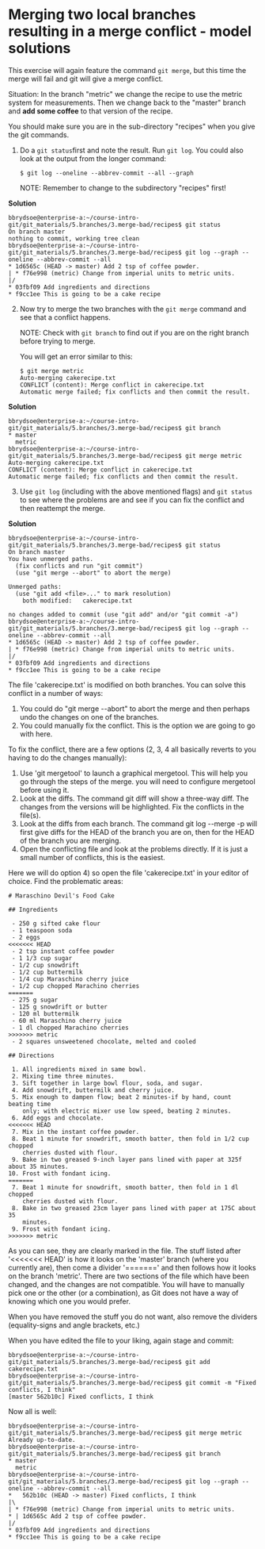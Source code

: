 # Merging two local branches resulting in a merge conflict - model solutions 

This exercise will again feature the command `git merge`, but this time the merge will fail and git will give a merge conflict. 

Situation: In the branch "metric" we change the recipe to use the metric system for measurements. Then we change back to the "master" branch and **add some coffee** to that version of the recipe.

You should make sure you are in the sub-directory "recipes" when you give the git commands. 

1. Do a `git status`first and note the result. Run `git log`. You could also look at the output from the longer command: 
   
   ```
   $ git log --oneline --abbrev-commit --all --graph
   ```

   NOTE: Remember to change to the subdirectory "recipes" first!

**Solution**

```shell
bbrydsoe@enterprise-a:~/course-intro-git/git_materials/5.branches/3.merge-bad/recipes$ git status
On branch master
nothing to commit, working tree clean
bbrydsoe@enterprise-a:~/course-intro-git/git_materials/5.branches/3.merge-bad/recipes$ git log --graph --oneline --abbrev-commit --all
* 1d6565c (HEAD -> master) Add 2 tsp of coffee powder.
| * f76e998 (metric) Change from imperial units to metric units.
|/  
* 03fbf09 Add ingredients and directions
* f9cc1ee This is going to be a cake recipe
```

2. Now try to merge the two branches with the `git merge` command and see that a conflict happens. 

   NOTE: Check with `git branch` to find out if you are on the right branch before trying to merge.

   You will get an error similar to this: 

   ```
   $ git merge metric
   Auto-merging cakerecipe.txt
   CONFLICT (content): Merge conflict in cakerecipe.txt
   Automatic merge failed; fix conflicts and then commit the result.
   ```

**Solution**

```shell
bbrydsoe@enterprise-a:~/course-intro-git/git_materials/5.branches/3.merge-bad/recipes$ git branch
* master
  metric
bbrydsoe@enterprise-a:~/course-intro-git/git_materials/5.branches/3.merge-bad/recipes$ git merge metric
Auto-merging cakerecipe.txt
CONFLICT (content): Merge conflict in cakerecipe.txt
Automatic merge failed; fix conflicts and then commit the result.
```

3. Use `git log` (including with the above mentioned flags) and `git status` to see where the problems are and see if you can fix the conflict and then reattempt the merge.

**Solution**

```shell
bbrydsoe@enterprise-a:~/course-intro-git/git_materials/5.branches/3.merge-bad/recipes$ git status
On branch master
You have unmerged paths.
  (fix conflicts and run "git commit")
  (use "git merge --abort" to abort the merge)

Unmerged paths:
  (use "git add <file>..." to mark resolution)
	both modified:   cakerecipe.txt

no changes added to commit (use "git add" and/or "git commit -a")
bbrydsoe@enterprise-a:~/course-intro-git/git_materials/5.branches/3.merge-bad/recipes$ git log --graph --oneline --abbrev-commit --all
* 1d6565c (HEAD -> master) Add 2 tsp of coffee powder.
| * f76e998 (metric) Change from imperial units to metric units.
|/  
* 03fbf09 Add ingredients and directions
* f9cc1ee This is going to be a cake recipe
```

The file 'cakerecipe.txt' is modified on both branches. You can solve this conflict in a number of ways: 
1) You could do "git merge --abort" to abort the merge and then perhaps undo the changes on one of the branches. 
2) You could manually fix the conflict. This is the option we are going to go with here. 

To fix the conflict, there are a few options (2, 3, 4 all basically reverts to you having to do the changes manually): 
1) Use 'git mergetool' to launch a graphical mergetool. This will help you go through the steps of the merge. you will need to configure mergetool before using it. 
2) Look at the diffs. The command git diff will show a three-way diff. The changes from the versions will be highlighted. Fix the conflicts in the file(s). 
3) Look at the diffs from each branch. The command git log --merge -p <path> will first give diffs for the HEAD of the branch you are on, then for the HEAD of the branch you are merging. 
4) Open the conflicting file and look at the problems directly. If it is just a small number of conflicts, this is the easiest. 

Here we will do option 4) so open the file 'cakerecipe.txt' in your editor of choice. Find the problematic areas: 

```shell
# Maraschino Devil's Food Cake

## Ingredients

 - 250 g sifted cake flour
 - 1 teaspoon soda
 - 2 eggs
<<<<<<< HEAD
 - 2 tsp instant coffee powder
 - 1 1/3 cup sugar
 - 1/2 cup snowdrift
 - 1/2 cup buttermilk
 - 1/4 cup Maraschino cherry juice
 - 1/2 cup chopped Marachino cherries
=======
 - 275 g sugar
 - 125 g snowdrift or butter
 - 120 ml buttermilk
 - 60 ml Maraschino cherry juice
 - 1 dl chopped Marachino cherries
>>>>>>> metric
 - 2 squares unsweetened chocolate, melted and cooled

## Directions

 1. All ingredients mixed in same bowl.
 2. Mixing time three minutes.
 3. Sift together in large bowl flour, soda, and sugar.
 4. Add snowdrift, buttermilk and cherry juice.
 5. Mix enough to dampen flow; beat 2 minutes-if by hand, count beating time
    only; with electric mixer use low speed, beating 2 minutes.
 6. Add eggs and chocolate.
<<<<<<< HEAD
 7. Mix in the instant coffee powder.
 8. Beat 1 minute for snowdrift, smooth batter, then fold in 1/2 cup chopped
    cherries dusted with flour.
 9. Bake in two greased 9-inch layer pans lined with paper at 325f about 35 minutes.
10. Frost with fondant icing.
=======
 7. Beat 1 minute for snowdrift, smooth batter, then fold in 1 dl chopped
    cherries dusted with flour.
 8. Bake in two greased 23cm layer pans lined with paper at 175C about 35
    minutes.
 9. Frost with fondant icing.
>>>>>>> metric
```

As you can see, they are clearly marked in the file. The stuff listed after '<<<<<<< HEAD' is how it looks on the 'master' branch (where you currently are), then come a divider '=======' and then follows how it looks on the branch 'metric'. There are two sections of the file which have been changed, and the changes are not compatible. You will have to manually pick one or the other (or a combination), as Git does not have a way of knowing which one you would prefer. 

When you have removed the stuff you do not want, also remove the dividers (equality-signs and angle brackets, etc.) 

When you have edited the file to your liking, again stage and commit: 

```shell
bbrydsoe@enterprise-a:~/course-intro-git/git_materials/5.branches/3.merge-bad/recipes$ git add cakerecipe.txt 
bbrydsoe@enterprise-a:~/course-intro-git/git_materials/5.branches/3.merge-bad/recipes$ git commit -m "Fixed conflicts, I think"
[master 562b10c] Fixed conflicts, I think
```

Now all is well: 

```shell
bbrydsoe@enterprise-a:~/course-intro-git/git_materials/5.branches/3.merge-bad/recipes$ git merge metric
Already up-to-date.
bbrydsoe@enterprise-a:~/course-intro-git/git_materials/5.branches/3.merge-bad/recipes$ git branch
* master
  metric
bbrydsoe@enterprise-a:~/course-intro-git/git_materials/5.branches/3.merge-bad/recipes$ git log --graph --oneline --abbrev-commit --all
*   562b10c (HEAD -> master) Fixed conflicts, I think
|\  
| * f76e998 (metric) Change from imperial units to metric units.
* | 1d6565c Add 2 tsp of coffee powder.
|/  
* 03fbf09 Add ingredients and directions
* f9cc1ee This is going to be a cake recipe
```

